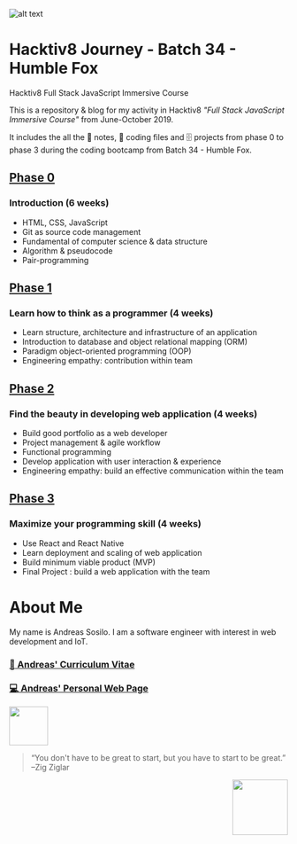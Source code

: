 ![alt text](https://github.com/andreassosilo/andreassosilo.github.io/blob/master/Assets/hacktiv8icon.png "Hacktiv8 Logo")
#  Hacktiv8 Journey - Batch 34 - Humble Fox 

Hacktiv8 Full Stack JavaScript Immersive Course 

This is a repository & blog for my activity in Hacktiv8 *"Full Stack JavaScript Immersive Course"* from June-October 2019.

It includes the all the :closed_book: notes, :floppy_disk: coding files and :file_cabinet: projects from phase 0 to phase 3 during the coding bootcamp from Batch 34 - Humble Fox.


## [Phase 0 ](https://github.com/andreassosilo/hacktiv8/tree/master/phase0)
### Introduction (6 weeks)
* HTML, CSS, JavaScript
* Git as source code management
* Fundamental of computer science & data structure
* Algorithm & pseudocode
* Pair-programming
## [Phase 1](https://github.com/andreassosilo/hacktiv8/tree/master/phase0)
### Learn how to think as a programmer (4 weeks)
* Learn structure, architecture and infrastructure of an application
* Introduction to database and object relational mapping (ORM)
* Paradigm object-oriented programming (OOP)
* Engineering empathy: contribution within team
## [Phase 2](https://github.com/andreassosilo/hacktiv8/tree/master/phase0)
### Find the beauty in developing web application (4 weeks)
* Build good portfolio as a web developer
* Project management & agile workflow
* Functional programming
* Develop application with user interaction & experience
* Engineering empathy: build an effective communication within the team
## [Phase 3](https://github.com/andreassosilo/hacktiv8/tree/master/phase0)
### Maximize your programming skill (4 weeks)
* Use React and React Native
* Learn deployment and scaling of web application
* Build minimum viable product (MVP)
* Final Project : build a web application with the team

# About Me
My name is Andreas Sosilo. I am a software engineer with interest in web development and IoT.
### [:bookmark_tabs: Andreas' Curriculum Vitae](https://github.com/andreassosilo/hacktiv8/blob/master/CV%20-%20Andreas%20Sosilo.pdf)
### [:computer: Andreas' Personal Web Page](http://andreassosilo.github.io)

<img align="center" src="https://github.com/andreassosilo/andreassosilo.github.io/blob/master/Assets/programmer_black.png" width="70" height="70" />

>“You don't have to be great to start, but you have to start to be great.” –Zig Ziglar

<img align="right" width="100" height="100" src="http://www.fillmurray.com/100/100">

